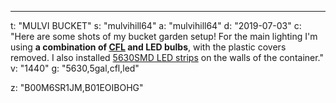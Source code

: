 ---
t: "MULVI BUCKET"
s: "mulvihill64"
a: "mulvihill64"
d: "2019-07-03"
c: "Here are some shots of my bucket garden setup! For the main lighting I'm using <strong>a combination of <a href='https://amzn.to/3jMfTYw'>CFL</a> and LED bulbs</strong>, with the plastic covers removed. I also installed <a href='https://www.amazon.com/LEDMO-16-4Ft-300LEDs-Non-waterproof-brightness/dp/B01339F06I//ref=as_li_ss_tl?ie=UTF8&linkCode=ll1&tag=spacbuck-20&linkId=6565f5890c2321ca401790e0e75de1ee'>5630SMD LED strips</a> on the walls of the container."
v: "1440"
g: "5630,5gal,cfl,led"

z: "B00M6SR1JM,B01EOIBOHG"
